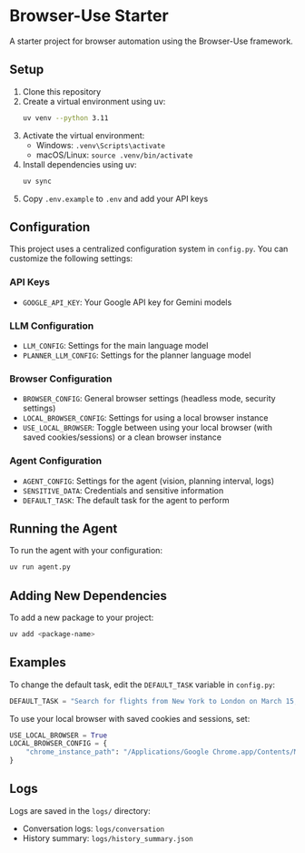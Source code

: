 # Browser-Use Starter

A starter project for browser automation using the Browser-Use framework.

## Setup

1. Clone this repository
2. Create a virtual environment using uv:
   ```bash
   uv venv --python 3.11
   ```
3. Activate the virtual environment:
   - Windows: `.venv\Scripts\activate`
   - macOS/Linux: `source .venv/bin/activate`
4. Install dependencies using uv:
   ```bash
   uv sync
   ```
5. Copy `.env.example` to `.env` and add your API keys

## Configuration

This project uses a centralized configuration system in `config.py`. You can customize the following settings:

### API Keys
- `GOOGLE_API_KEY`: Your Google API key for Gemini models

### LLM Configuration
- `LLM_CONFIG`: Settings for the main language model
- `PLANNER_LLM_CONFIG`: Settings for the planner language model

### Browser Configuration
- `BROWSER_CONFIG`: General browser settings (headless mode, security settings)
- `LOCAL_BROWSER_CONFIG`: Settings for using a local browser instance
- `USE_LOCAL_BROWSER`: Toggle between using your local browser (with saved cookies/sessions) or a clean browser instance

### Agent Configuration
- `AGENT_CONFIG`: Settings for the agent (vision, planning interval, logs)
- `SENSITIVE_DATA`: Credentials and sensitive information
- `DEFAULT_TASK`: The default task for the agent to perform

## Running the Agent

To run the agent with your configuration:

```bash
uv run agent.py
```

## Adding New Dependencies

To add a new package to your project:

```bash
uv add <package-name>
```

## Examples

To change the default task, edit the `DEFAULT_TASK` variable in `config.py`:

```python
DEFAULT_TASK = "Search for flights from New York to London on March 15, 2025."
```

To use your local browser with saved cookies and sessions, set:

```python
USE_LOCAL_BROWSER = True
LOCAL_BROWSER_CONFIG = {
    "chrome_instance_path": "/Applications/Google Chrome.app/Contents/MacOS/Google Chrome",
}
```

## Logs

Logs are saved in the `logs/` directory:
- Conversation logs: `logs/conversation`
- History summary: `logs/history_summary.json`

